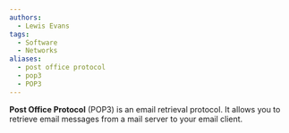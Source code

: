```yaml
---
authors: 
  - Lewis Evans
tags:
  - Software
  - Networks
aliases:
  - post office protocol
  - pop3
  - POP3
---
```

**Post Office Protocol** (POP3) is an email retrieval protocol. It allows you to retrieve email messages from a mail server to your email client.